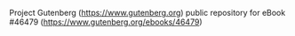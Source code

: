 Project Gutenberg (https://www.gutenberg.org) public repository for eBook #46479 (https://www.gutenberg.org/ebooks/46479)

